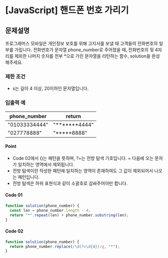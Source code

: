 # [JavaScript] 핸드폰 번호 가리기

## 문제설명

프로그래머스 모바일은 개인정보 보호를 위해 고지서를 보낼 때 고객들의 전화번호의 일부를 가립니다.
전화번호가 문자열 phone_number로 주어졌을 때, 전화번호의 뒷 4자리를 제외한 나머지 숫자를 전부 \*으로 가린 문자열을 리턴하는 함수, solution을 완성해주세요.

### 제한 조건

- s는 길이 4 이상, 20이하인 문자열입니다.

### 입출력 예

| phone_number  | return           |
| ------------- | ---------------- |
| "01033334444" | "**\*\*\***4444" |
| "027778888"   | "**\***8888"     |

#### Point

- Code 02에서 ()는 패턴을 뜻하며, ?=는 전방 탐색 기호입니다. = 다음에 오는 문자가 일치하는 영역에서 제외됩니다.
- 전방 탐색이란 작성한 패턴에 일치하는 영역이 존재하여도 그 값이 제외되어서 나오는 패턴입니다.
- 전방 탐색은 하위 표현식과 같이 소괄호로 감싸주어야만 합니다.

#### Code 01

```javascript
function solution(phone_number) {
  const len = phone_number.length - 4;
  return "*".repeat(len) + phone_number.substring(len);
}
```

#### Code 02

```js
function solution(phone_number) {
  return phone_number.replace(/\d(?=\d{4})/g, "*");
}
```

